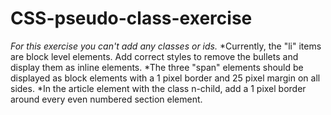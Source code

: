 # CSS-pseudo-class-exercise
_For this exercise you can't add any classes or ids._
*Currently, the "li" items are block level elements. Add correct styles to remove the bullets and display them as inline elements.
*The three "span" elements should be displayed as block elements with a 1 pixel border and 25 pixel margin on all sides.
*In the article element with the class n-child, add a 1 pixel border around every even numbered section element.